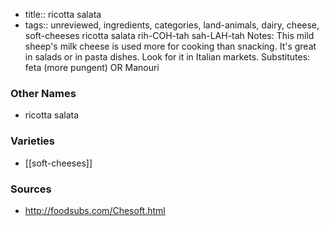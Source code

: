 - title:: ricotta salata
- tags:: unreviewed, ingredients, categories, land-animals, dairy, cheese, soft-cheeses
ricotta salata rih-COH-tah sah-LAH-tah Notes: This mild sheep's milk cheese is used more for cooking than snacking. It's great in salads or in pasta dishes. Look for it in Italian markets. Substitutes: feta (more pungent) OR Manouri

### Other Names

* ricotta salata

### Varieties

* [[soft-cheeses]]

### Sources
* http://foodsubs.com/Chesoft.html

